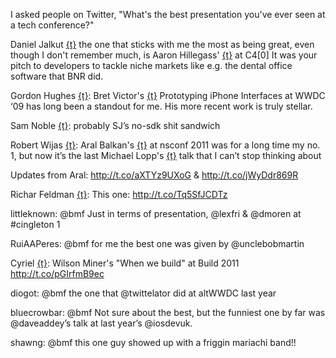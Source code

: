 I asked people on Twitter, "What's the best presentation you've ever seen at a tech conference?"

Daniel Jalkut [{t}](http://twitter.com/danielpunkass) the one that sticks with me the most as being great, even though I don't remember much, is Aaron Hillegass' [{t}](http://twitter.com/AaronHillegass) at C4[0] It was your pitch to developers to tackle niche markets like e.g. the dental office software that BNR did.

Gordon Hughes [{t}](http://twitter.com/GordonHughes): Bret Victor's [{t}](http://twitter.com/worrydream) Prototyping iPhone Interfaces at WWDC ‘09 has long been a standout for me. His more recent work is truly stellar.

Sam Noble [{t}](http://twitter.com/samnoble): probably SJ’s no-sdk shit sandwich

Robert Wijas [{t}](http://twitter.com/robertwijas): Aral Balkan's [{t}](http://twitter.com/aral) at nsconf 2011 was for a long time my no. 1, but now it’s the last Michael Lopp's [{t}](http://twitter.com/rands) talk that I can’t stop thinking about

Updates from Aral: http://t.co/aXTYz9UXoG & http://t.co/jWyDdr869R

Richar Feldman [{t}](http://twitter.com/rtfeldman): This one: http://t.co/Tq5SfJCDTz

littleknown: @bmf Just in terms of presentation, @lexfri & @dmoren at #cingleton 1

RuiAAPeres: @bmf for me the best one was given by @unclebobmartin

Cyriel [{t}](http://twitter.com/mindcrash): Wilson Miner's "When we build" at Build 2011 http://t.co/pGIrfmB9ec

diogot: @bmf the one that @twittelator did at altWWDC last year

bluecrowbar: @bmf Not sure about the best, but the funniest one by far was @daveaddey’s talk at last year’s @iosdevuk.

shawng: @bmf this one guy showed up with a friggin mariachi band!!
